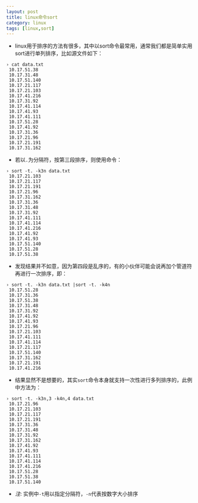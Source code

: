 ```yaml
---
layout: post
title: linux命令sort
category: linux
tags: [linux,sort]
---
```

- linux用于排序的方法有很多，其中以sort命令最常用，通常我们都是简单实用sort进行单列排序，比如源文件如下：

```
› cat data.txt
 10.17.51.38
 10.17.31.48
 10.17.51.140
 10.17.21.117
 10.17.21.103
 10.17.41.216
 10.17.31.92
 10.17.41.114
 10.17.41.93
 10.17.41.111
 10.17.51.28
 10.17.41.92
 10.17.31.36
 10.17.21.96
 10.17.21.191
 10.17.31.162
```

- 若以`.`为分隔符，按第三段排序，则使用命令：

```
› sort -t. -k3n data.txt
 10.17.21.103
 10.17.21.117
 10.17.21.191
 10.17.21.96
 10.17.31.162
 10.17.31.36
 10.17.31.48
 10.17.31.92
 10.17.41.111
 10.17.41.114
 10.17.41.216
 10.17.41.92
 10.17.41.93
 10.17.51.140
 10.17.51.28
 10.17.51.38
```

- 发现结果并不如意，因为第四段是乱序的，有的小伙伴可能会说再加个管道符再进行一次排序，即：

```
› sort -t. -k3n data.txt |sort -t. -k4n
 10.17.51.28
 10.17.31.36
 10.17.51.38
 10.17.31.48
 10.17.31.92
 10.17.41.92
 10.17.41.93
 10.17.21.96
 10.17.21.103
 10.17.41.111
 10.17.41.114
 10.17.21.117
 10.17.51.140
 10.17.31.162
 10.17.21.191
 10.17.41.216
```

- 结果显然不是想要的，其实`sort`命令本身就支持一次性进行多列排序的，此例中方法为：

```
› sort -t. -k3n,3 -k4n,4 data.txt
 10.17.21.96
 10.17.21.103
 10.17.21.117
 10.17.21.191
 10.17.31.36
 10.17.31.48
 10.17.31.92
 10.17.31.162
 10.17.41.92
 10.17.41.93
 10.17.41.111
 10.17.41.114
 10.17.41.216
 10.17.51.28
 10.17.51.38
 10.17.51.140
```

- *注*: 实例中`-t`用以指定分隔符，`-n`代表按数字大小排序
